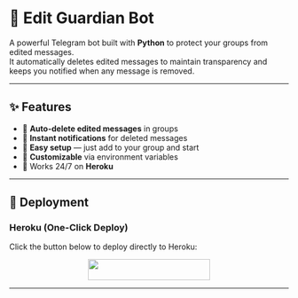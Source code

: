 # 🚨 Edit Guardian Bot
A powerful Telegram bot built with **Python** to protect your groups from edited messages.  
It automatically deletes edited messages to maintain transparency and keeps you notified when any message is removed.

---

## ✨ Features
- 🔹 **Auto-delete edited messages** in groups  
- 🔹 **Instant notifications** for deleted messages  
- 🔹 **Easy setup** — just add to your group and start  
- 🔹 **Customizable** via environment variables  
- 🔹 Works 24/7 on **Heroku**  

---

## 🚀 Deployment

### Heroku (One-Click Deploy)
Click the button below to deploy directly to Heroku:

<p align="center">
  <a href="https://dashboard.heroku.com/new?template=https://github.com/TANYA-SINGH-VNS-UP/EDITBOT">
    <img src="https://img.shields.io/badge/Deploy%20On%20Heroku-7056bf?style=for-the-badge&logo=heroku&logoColor=white" width="220" height="38"/>
  </a>
</p>

---
